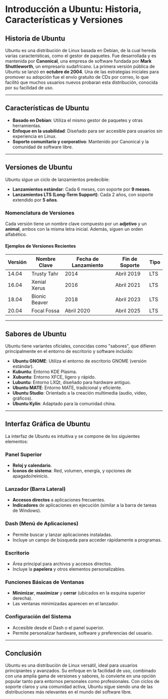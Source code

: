 # Introducción a Ubuntu: Historia, Características y Versiones

## Historia de Ubuntu
Ubuntu es una distribución de Linux basada en Debian, de la cual hereda varias características, como el gestor de paquetes. Fue desarrollada y es mantenida por **Canonical**, una empresa de software fundada por **Mark Shuttleworth**, un empresario sudafricano. La primera versión pública de Ubuntu se lanzó en **octubre de 2004**. Una de las estrategias iniciales para promover su adopción fue el envío gratuito de CDs por correo, lo que facilitó que muchos usuarios nuevos probaran esta distribución, conocida por su facilidad de uso.

---

## Características de Ubuntu
- **Basado en Debian**: Utiliza el mismo gestor de paquetes y otras herramientas.
- **Enfoque en la usabilidad**: Diseñado para ser accesible para usuarios sin experiencia en Linux.
- **Soporte comunitario y corporativo**: Mantenido por Canonical y la comunidad de software libre.

---

## Versiones de Ubuntu
Ubuntu sigue un ciclo de lanzamientos predecible:
- **Lanzamientos estándar**: Cada 6 meses, con soporte por **9 meses**.
- **Lanzamientos LTS (Long-Term Support)**: Cada 2 años, con soporte extendido por **5 años**.

### Nomenclatura de Versiones
Cada versión tiene un nombre clave compuesto por un **adjetivo** y un **animal**, ambos con la misma letra inicial. Además, siguen un orden alfabético.

#### Ejemplos de Versiones Recientes
| Versión   | Nombre Clave    | Fecha de Lanzamiento | Fin de Soporte  | Tipo       |
|-----------|-----------------|-----------------------|-----------------|------------|
| 14.04     | Trusty Tahr     | 2014                  | Abril 2019      | LTS        |
| 16.04     | Xenial Xerus    | 2016                  | Abril 2021      | LTS        |
| 18.04     | Bionic Beaver   | 2018                  | Abril 2023      | LTS        |
| 20.04     | Focal Fossa     | Abril 2020            | Abril 2025      | LTS        |

---

## Sabores de Ubuntu
Ubuntu tiene variantes oficiales, conocidas como "sabores", que difieren principalmente en el entorno de escritorio y software incluido:

- **Ubuntu GNOME**: Utiliza el entorno de escritorio GNOME (versión estándar).
- **Kubuntu**: Entorno KDE Plasma.
- **Xubuntu**: Entorno XFCE, ligero y rápido.
- **Lubuntu**: Entorno LXQt, diseñado para hardware antiguo.
- **Ubuntu MATE**: Entorno MATE, tradicional y eficiente.
- **Ubuntu Studio**: Orientado a la creación multimedia (audio, video, gráficos).
- **Ubuntu Kylin**: Adaptado para la comunidad china.

---

## Interfaz Gráfica de Ubuntu
La interfaz de Ubuntu es intuitiva y se compone de los siguientes elementos:

### Panel Superior
- **Reloj y calendario**.
- **Íconos de sistema**: Red, volumen, energía, y opciones de apagado/reinicio.

### Lanzador (Barra Lateral)
- **Accesos directos** a aplicaciones frecuentes.
- **Indicadores** de aplicaciones en ejecución (similar a la barra de tareas de Windows).

### Dash (Menú de Aplicaciones)
- Permite buscar y lanzar aplicaciones instaladas.
- Incluye un campo de búsqueda para acceder rápidamente a programas.

### Escritorio
- Área principal para archivos y accesos directos.
- Incluye la **papelera** y otros elementos personalizables.

### Funciones Básicas de Ventanas
- **Minimizar**, **maximizar** y **cerrar** (ubicados en la esquina superior derecha).
- Las ventanas minimizadas aparecen en el lanzador.

### Configuración del Sistema
- Accesible desde el Dash o el panel superior.
- Permite personalizar hardware, software y preferencias del usuario.

---

## Conclusión
Ubuntu es una distribución de Linux versátil, ideal para usuarios principiantes y avanzados. Su enfoque en la facilidad de uso, combinado con una amplia gama de versiones y sabores, lo convierte en una opción popular tanto para entornos personales como profesionales. Con ciclos de soporte claros y una comunidad activa, Ubuntu sigue siendo una de las distribuciones más relevantes en el mundo del software libre.
